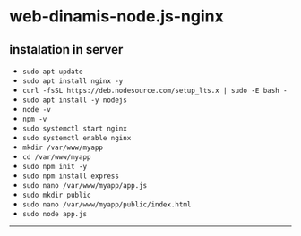# web-dinamis-node.js-nginx
## instalation in server
- ```sudo apt update```
- ```sudo apt install nginx -y```
- ```curl -fsSL https://deb.nodesource.com/setup_lts.x | sudo -E bash -```
- ```sudo apt install -y nodejs```
- ```node -v```
- ```npm -v```
- ```sudo systemctl start nginx```
- ```sudo systemctl enable nginx```
- ```mkdir /var/www/myapp```
- ```cd /var/www/myapp```
- ```sudo npm init -y```
- ```sudo npm install express```
- ```sudo nano /var/www/myapp/app.js```
- ```sudo mkdir public```
- ```sudo nano /var/www/myapp/public/index.html```
- ```sudo node app.js```
---
